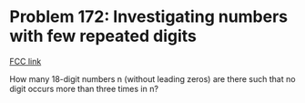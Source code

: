 # Problem 172: Investigating numbers with few repeated digits

[FCC link](https://www.freecodecamp.org/learn/coding-interview-prep/project-euler/problem-172-investigating-numbers-with-few-repeated-digits)

How many 18-digit numbers n (without leading zeros) are there such that no digit
occurs more than three times in n?
